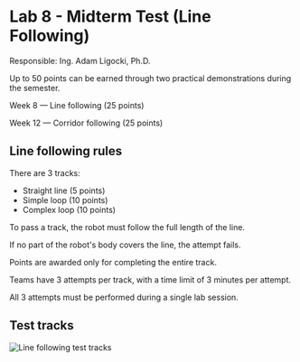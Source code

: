 # Lab 8 - Midterm Test (Line Following)

Responsible: Ing. Adam Ligocki, Ph.D.

Up to 50 points can be earned through two practical demonstrations during the semester.

Week 8 — Line following (25 points)

Week 12 — Corridor following (25 points)

## Line following rules

There are 3 tracks:
- Straight line (5 points)
- Simple loop (10 points)
- Complex loop (10 points)

To pass a track, the robot must follow the full length of the line.

If no part of the robot's body covers the line, the attempt fails.

Points are awarded only for completing the entire track.

Teams have 3 attempts per track, with a time limit of 3 minutes per attempt.

All 3 attempts must be performed during a single lab session.

## Test tracks

![Line following test tracks](../images/line_tracks.png)